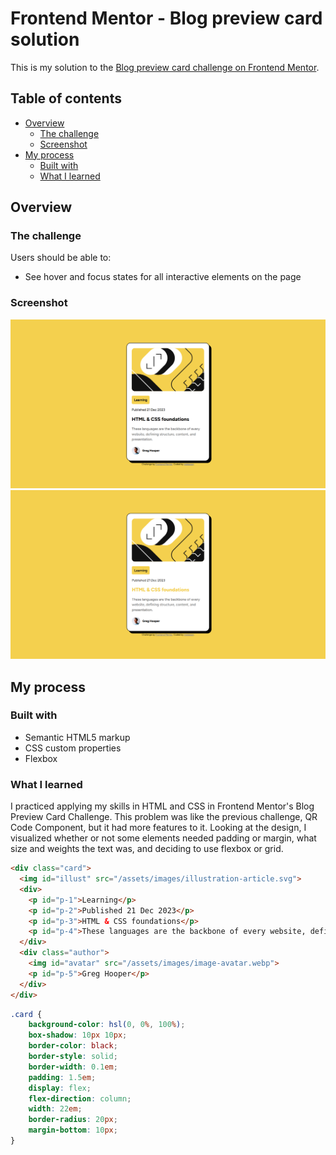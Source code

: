 # Frontend Mentor - Blog preview card solution

This is my solution to the [Blog preview card challenge on Frontend Mentor](https://www.frontendmentor.io/challenges/blog-preview-card-ckPaj01IcS).

## Table of contents

- [Overview](#overview)
  - [The challenge](#the-challenge)
  - [Screenshot](#screenshot)
- [My process](#my-process)
  - [Built with](#built-with)
  - [What I learned](#what-i-learned)
## Overview

### The challenge

Users should be able to:

- See hover and focus states for all interactive elements on the page

### Screenshot

![](/screenshots/blog-preview-card.png)
![](/screenshots/blog-preview-card-hover.png)

## My process

### Built with

- Semantic HTML5 markup
- CSS custom properties
- Flexbox


### What I learned

I practiced applying my skills in HTML and CSS in Frontend Mentor's Blog Preview Card Challenge. This problem was like the previous challenge, QR Code Component, but it had more features to it. Looking at the design, I visualized whether or not some elements needed padding or margin, what size and weights the text was, and deciding to use flexbox or grid. 


```html
<div class="card">
  <img id="illust" src="/assets/images/illustration-article.svg">
  <div>
    <p id="p-1">Learning</p>
    <p id="p-2">Published 21 Dec 2023</p>
    <p id="p-3">HTML & CSS foundations</p>
    <p id="p-4">These languages are the backbone of every website, defining structure, content, and presentation.</p>
  </div>
  <div class="author">
    <img id="avatar" src="/assets/images/image-avatar.webp">
    <p id="p-5">Greg Hooper</p>
  </div>
</div>
```
```css
.card {
    background-color: hsl(0, 0%, 100%);
    box-shadow: 10px 10px;
    border-color: black;
    border-style: solid;
    border-width: 0.1em;
    padding: 1.5em; 
    display: flex;
    flex-direction: column;
    width: 22em;
    border-radius: 20px;
    margin-bottom: 10px;
}
```
